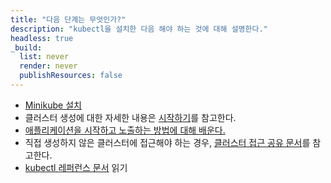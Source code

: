 ```yaml
---
title: "다음 단계는 무엇인가?"
description: "kubectl을 설치한 다음 해야 하는 것에 대해 설명한다."
headless: true
_build:
  list: never
  render: never
  publishResources: false
---
```


* [Minikube 설치](https://minikube.sigs.k8s.io/docs/start/)
* 클러스터 생성에 대한 자세한 내용은 [시작하기](/ko/docs/setup/)를 참고한다.
* [애플리케이션을 시작하고 노출하는 방법에 대해 배운다.](/ko/docs/tasks/access-application-cluster/service-access-application-cluster/)
* 직접 생성하지 않은 클러스터에 접근해야 하는 경우,
  [클러스터 접근 공유 문서](/ko/docs/tasks/access-application-cluster/configure-access-multiple-clusters/)를 참고한다.
* [kubectl 레퍼런스 문서](/ko/docs/reference/kubectl/kubectl/) 읽기
